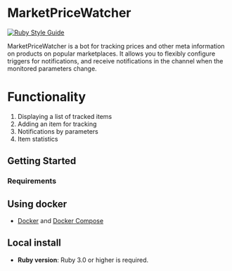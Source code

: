 # MarketPriceWatcher

[![Ruby Style Guide](https://img.shields.io/badge/code_style-rubocop-brightgreen.svg)](https://github.com/rubocop/rubocop)

MarketPriceWatcher is a bot for tracking prices and other meta information on products on popular marketplaces. It allows you to flexibly configure triggers for notifications, and receive notifications in the channel when the monitored parameters change.

# Functionality

1. Displaying a list of tracked items
2. Adding an item for tracking
3. Notifications by parameters
4. Item statistics

## Getting Started

### Requirements

## Using docker
- [Docker](https://docs.docker.com/engine/install/) and [Docker Compose](https://docs.docker.com/compose/install/)

## Local install
- **Ruby version**: Ruby 3.0 or higher is required.

